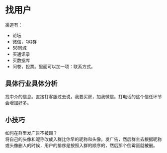 # 找用户
渠道有：
* 论坛
* 微信，QQ群
* 58同城
* 买通讯录
* 买数据库
* 问卷，投票。里面可以加一项：联系方式。

## 具体行业具体分析
找中介的信息。直接打客服过去说，我要买房，加我微信。打电话的这个信任环节会增加好多。

## 小技巧
如何在群里发广告不被踢？  
将自己的头像和昵称改成入群比你早的昵称和头像。发广告，然后群主去根据昵称或头像删人的时候，用户的排序是按照入群的顺序的，然后那个倒霉蛋就被删。